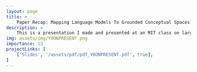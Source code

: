 ```yaml
---
layout: page
title: >
    Paper Recap: Mapping Language Models To Grounded Conceptual Spaces
description: >
    This is a presentation I made and presented at an MIT class on large language models by Professor Yoon Kim. The presentation is a recap of the paper "Mapping Language Models to Grounded Conceptual Spaces" which addresses a critical limitation of text-only language models: their lack of grounding, or the ability to connect linguistic representations with real-world referents. Despite this challenge, the paper demonstrates that these models exhibit a robust conceptual understanding, enabling inference and fluent text generation. Our presentation summarizes the key findings of the paper and then introduces original experiments that explore this alignment further. Our results reveal both supporting evidence that confirms the paper’s findings and contrasting outcomes that highlight areas of disagreement.
img: assets/img/YOONPRESENT.png
importance: 13
projectLinks: [
    ['Slides', '/assets/pdf/pdf_YOONPRESENT.pdf', true], 
]
---
```

